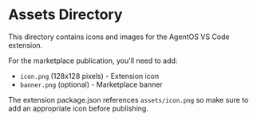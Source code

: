 # Assets Directory

This directory contains icons and images for the AgentOS VS Code extension.

For the marketplace publication, you'll need to add:
- `icon.png` (128x128 pixels) - Extension icon
- `banner.png` (optional) - Marketplace banner

The extension package.json references `assets/icon.png` so make sure to add an appropriate icon before publishing.